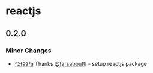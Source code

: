 # reactjs

## 0.2.0

### Minor Changes

- [`f2f99fa`](https://github.com/bahag-buttf/bahag-design-system/commit/f2f99fa6cb2f5b79299aa99346bcff8dfa6e2e31) Thanks [@farsabbutt](https://github.com/farsabbutt)! - setup reactjs package
